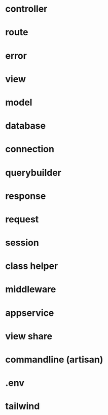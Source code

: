 # controller

# route

# error

# view

# model

# database

# connection

# querybuilder

# response

# request

# session

# class helper

# middleware

# appservice

# view share

# commandline (artisan)

# .env

# tailwind